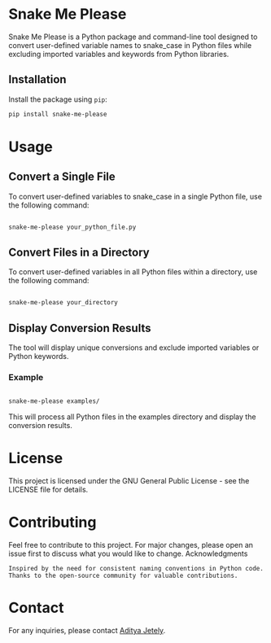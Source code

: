 # Snake Me Please

Snake Me Please is a Python package and command-line tool designed to convert user-defined variable names to snake_case in Python files while excluding imported variables and keywords from Python libraries.

## Installation

Install the package using `pip`:

```bash
pip install snake-me-please
```

# Usage
## Convert a Single File

To convert user-defined variables to snake_case in a single Python file, use the following command:

```bash

snake-me-please your_python_file.py
```

## Convert Files in a Directory

To convert user-defined variables in all Python files within a directory, use the following command:

```bash

snake-me-please your_directory
```

## Display Conversion Results

The tool will display unique conversions and exclude imported variables or Python keywords.

### Example

```bash

snake-me-please examples/
```

This will process all Python files in the examples directory and display the conversion results.

# License

This project is licensed under the GNU General Public License - see the LICENSE file for details.

# Contributing

Feel free to contribute to this project. For major changes, please open an issue first to discuss what you would like to change.
Acknowledgments

    Inspired by the need for consistent naming conventions in Python code.
    Thanks to the open-source community for valuable contributions.

# Contact

For any inquiries, please contact [Aditya Jetely](ajetely@gmail.com).
